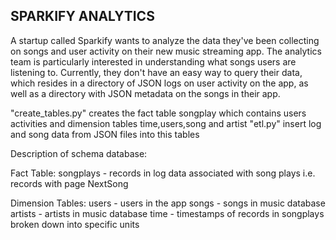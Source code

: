 
SPARKIFY ANALYTICS
----

A startup called Sparkify wants to analyze the data they've been collecting on songs and user activity on their new music streaming app. 
The analytics team is particularly interested in understanding what songs users are listening to. 
Currently, they don't have an easy way to query their data, which resides in a directory of JSON logs on user activity on the app,
as well as a directory with JSON metadata on the songs in their app.

"create_tables.py" creates the fact table songplay which contains users activities and dimension tables time,users,song and artist
"etl.py" insert log and song data from JSON files into this tables

Description of schema database:

Fact Table:
songplays - records in log data associated with song plays i.e. records with page NextSong

Dimension Tables:
users - users in the app
songs - songs in music database
artists - artists in music database
time - timestamps of records in songplays broken down into specific units
